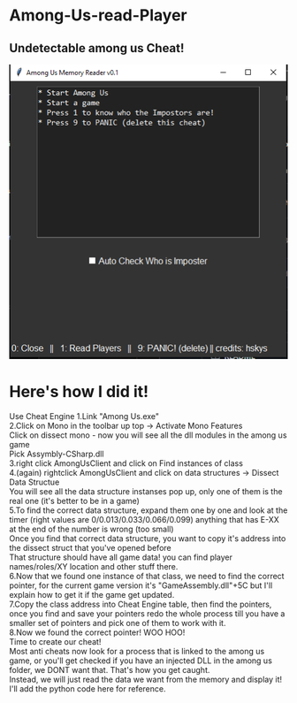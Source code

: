 # Among-Us-read-Player
## Undetectable among us Cheat!
![x.PNG](x.PNG)


# Here's how I did it!
Use Cheat Engine
1.Link "Among Us.exe" <br>
2.Click on Mono in the toolbar up top -> Activate Mono Features <br>
Click on dissect mono - now you will see all the dll modules in the among us game <br>
Pick Assymbly-CSharp.dll <br>
3.right click AmongUsClient and click on Find instances of class <br>
4.(again) rightclick AmongUsClient and click on data structures -> Dissect Data Structue <br>
You will see all the data structure instanses pop up, only one of them is the real one (it's better to be in a game) <br>
5.To find the correct data structure, expand them one by one and look at the timer (right values are 0/0.013/0.033/0.066/0.099) anything that has E-XX at the end of the number is wrong (too small) <br>
Once you find that correct data structure, you want to copy it's address into the dissect struct that you've opened before <br>
That structure should have all game data! you can find player names/roles/XY location and other stuff there. <br>
6.Now that we found one instance of that class, we need to find the correct pointer, for the current game version it's "GameAssembly.dll"+5C but I'll explain how to get it if the game get updated. <br>
7.Copy the class address into Cheat Engine table, then find the pointers, once you find and save your pointers redo the whole process till you have a smaller set of pointers and pick one of them to work with it. <br>
8.Now we found the correct pointer! WOO HOO! <br>
Time to create our cheat! <br>
Most anti cheats now look for a process that is linked to the among us game, or you'll get checked if you have an injected DLL in the among us folder, we DONT want that. That's how you get caught. <br>
Instead, we will just read the data we want from the memory and display it! <br>
I'll add the python code here for reference. <br>
